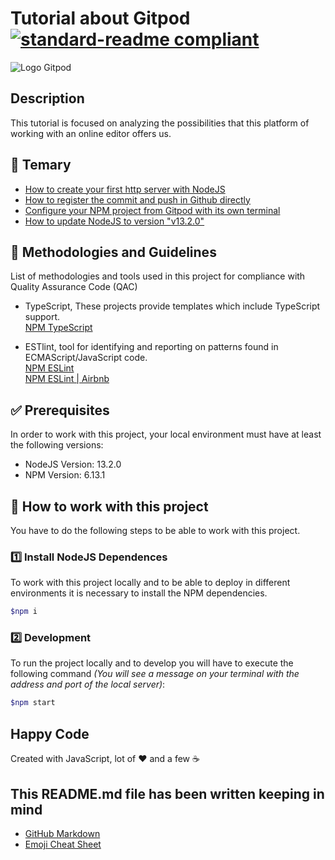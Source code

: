 # Tutorial about Gitpod [![standard-readme compliant](https://img.shields.io/badge/readme%20style-standard-brightgreen.svg?style=flat-square)](https://github.com/RichardLitt/standard-readme)

![Logo Gitpod](https://i.ytimg.com/vi/bFZMKpDV3GQ/maxresdefault.jpg)

## Description

This tutorial is focused on analyzing the possibilities that this platform of working with an online editor offers us.

## 📖 Temary

* [How to create your first http server with NodeJS](https://twitter.com/JoseJ_PR/status/1200160784459980802)
* [How to register the commit and push in Github directly](https://twitter.com/JoseJ_PR/status/1200467861266931712)
* [Configure your NPM project from Gitpod with its own terminal](https://twitter.com/JoseJ_PR/status/1200755146394865664)
* [How to update NodeJS to version "v13.2.0"](https://twitter.com/JoseJ_PR/status/1201077915477270528)

## 📌 Methodologies and Guidelines

List of methodologies and tools used in this project for compliance with Quality Assurance Code (QAC)

* TypeScript, These projects provide templates which include TypeScript support. \
  [NPM TypeScript](https://www.npmjs.com/package/typescript) 

* ESTlint, tool for identifying and reporting on patterns found in ECMAScript/JavaScript code. \
  [NPM ESLint](https://www.npmjs.com/package/eslint) \
  [NPM ESLint | Airbnb](https://www.npmjs.com/package/eslint-config-airbnb)

## ✅ Prerequisites

In order to work with this project, your local environment must have at least the following versions:

* NodeJS Version: 13.2.0
* NPM Version: 6.13.1

## 📐 How to work with this project

You have to do the following steps to be able to work with this project.

### 1️⃣ Install NodeJS Dependences

To work with this project locally and to be able to deploy in different environments it is necessary to install the NPM dependencies.

```bash
$npm i
```

### 2️⃣ Development

To run the project locally and to develop you will have to execute the following command _(You will see a message on your terminal with the address and port of the local server)_:

```bash
$npm start
```

## Happy Code

Created with JavaScript, lot of ❤️ and a few ☕️

## This README.md file has been written keeping in mind

* [GitHub Markdown](https://guides.github.com/features/mastering-markdown/)
* [Emoji Cheat Sheet](https://www.webfx.com/tools/emoji-cheat-sheet/)
